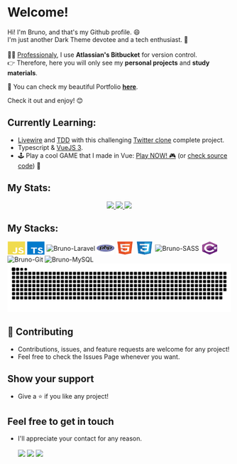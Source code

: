# Welcome!
Hi! I'm Bruno, and that's my Github profile. 😄 <br>
I'm just another Dark Theme devotee and a tech enthusiast. 🖤<br><br>
👨‍💻 <a href="https://linkedin.com/in/bruno-groth">Professionaly</a>, I use **Atlassian's Bitbucket** for version control. <br>
👉 Therefore, here you will only see my **personal projects** and **study materials**. 

🤩 You can check my beautiful Portfolio **[here](https://brunogroth.github.io/Portfolio-React-Website/)**.
<p> Check it out and enjoy! 😊 </p>

## Currently Learning:
- <a href="https://laravel-livewire.com/" target="_blank">Livewire</a> and <a href="https://en.wikipedia.org/wiki/Test-driven_development" target="_blank">TDD</a> with this challenging [Twitter clone](https://github.com/brunogroth/Twitter) complete project.
- Typescript & <a href="https://github.com/brunogroth/VueJS" target="_blank">VueJS 3</a>.
- 🕹 Play a cool GAME that I made in Vue: <a href="https://brunogroth.github.io/MonsterSlayerGame/"  target="_blank">Play NOW! 🎮</a> (or <a href="https://github.com/brunogroth/MonsterSlayerGame" target="_blank">check source code</a>) 🚀

## My Stats:
<div align="center">
  <a href="https://github.com/brunogroth">
  <img height="180em" src="https://github-readme-stats-eight-theta.vercel.app/api?username=brunogroth&show_icons=true&theme=dracula&include_all_commits=true&count_private=true"/>
  <img height="180em" src="https://github-readme-stats-eight-theta.vercel.app/api/top-langs/?username=brunogroth&layout=compact&langs_count=7&theme=dracula"/>
  </a>
  <img height="180em" src="http://github-profile-summary-cards.vercel.app/api/cards/profile-details?username=brunogroth&theme=dracula&layout=compact"> 
</div>
  
## My Stacks:
<div style="display: inline_block">
  <img align="center" alt="Bruno-Js" height="30" width="40" src="https://raw.githubusercontent.com/devicons/devicon/master/icons/javascript/javascript-plain.svg">
  <img align="center" alt="Bruno-TypeScript" height="30" width="40" src="https://raw.githubusercontent.com/devicons/devicon/master/icons/typescript/typescript-original.svg">
  <img align="center" alt="Bruno-Laravel" height="30" width="40" src="https://upload.wikimedia.org/wikipedia/commons/9/9a/Laravel.svg">
  <img align="center" alt="Bruno-Php" height="30" width="40" src="https://raw.githubusercontent.com/devicons/devicon/master/icons/php/php-original.svg">
  <img align="center" alt="Bruno-HTML" height="30" width="40" src="https://raw.githubusercontent.com/devicons/devicon/master/icons/html5/html5-original.svg">
  <img align="center" alt="Bruno-CSS" height="30" width="40" src="https://raw.githubusercontent.com/devicons/devicon/master/icons/css3/css3-original.svg">
  <img align="center" alt="Bruno-SASS" height="30" src="https://cdn.jsdelivr.net/gh/devicons/devicon/icons/sass/sass-original.svg">
  <img align="center" alt="Bruno-Csharp" height="30" width="40" src="https://raw.githubusercontent.com/devicons/devicon/master/icons/csharp/csharp-original.svg">
  <img align="center" alt="Bruno-Git" height="29" src="https://git-scm.com/images/logos/downloads/Git-Icon-White.png"> 
  <img align="center" alt="Bruno-MySQL" height="30" src="https://cdn.jsdelivr.net/gh/devicons/devicon/icons/mysql/mysql-original.svg"><br>
<div> 
<picture>
  <source media="(prefers-color-scheme: dark)" srcset="https://raw.githubusercontent.com/platane/platane/output/github-contribution-grid-snake-dark.svg">
  <source media="(prefers-color-scheme: light)" srcset="https://raw.githubusercontent.com/platane/platane/output/github-contribution-grid-snake.svg">
  <img alt="github contribution grid snake animation" src="https://raw.githubusercontent.com/platane/platane/output/github-contribution-grid-snake.svg">
</picture>
</div>
  
## 🤝 Contributing
- Contributions, issues, and feature requests are welcome for any project!
- Feel free to check the Issues Page whenever you want.
  
## Show your support
- Give a ⭐ if you like any project!

## Feel free to get in touch
- I'll appreciate your contact for any reason. <br><br>
  <a href="https://linkedin.com/in/bruno-groth/" target="_blank"><img src="https://img.shields.io/badge/-LinkedIn-%230077B5?style=for-the-badge&logo=linkedin&logoColor=white" target="_blank"></a> 
  <a href = "mailto:brunom.groth@gmail.com"><img src="https://img.shields.io/badge/-Gmail-%23333?style=for-the-badge&logo=gmail&logoColor=white" target="_blank"></a> 
  <a href="https://github.com/brunogroth"><img src="https://img.shields.io/badge/github-%23121011.svg?style=for-the-badge&logo=github&logoColor=white"> </a>
 
